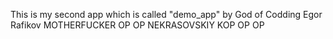 This is my second app which is called "demo_app" by God of Codding Egor Rafikov
MOTHERFUCKER
OP OP NEKRASOVSKIY KOP OP OP